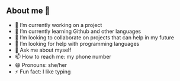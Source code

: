 ## About me 👋




- 🔭 I’m currently working on a project
- 🌱 I’m currently learning Github and other languages
- 👯 I’m looking to collaborate on projects that can help in my future
- 🤔 I’m looking for help with programming languages
- 💬 Ask me about myself
- 📫 How to reach me: my phone number
- 😄 Pronouns: she/her
- ⚡ Fun fact: I like typing

